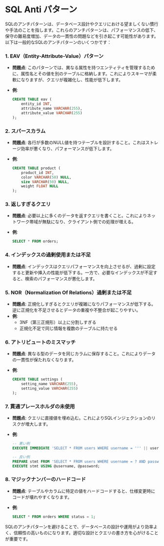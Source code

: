 # SQL Anti パターン

SQLのアンチパターンは、データベース設計やクエリにおける望ましくない慣行や手法のことを指します。これらのアンチパターンは、パフォーマンスの低下、保守の難易度増加、データの一貫性の問題などを引き起こす可能性があります。以下は一般的なSQLのアンチパターンのいくつかです：

### 1. **EAV（Entity-Attribute-Value）パターン**

- **問題点**: このパターンでは、異なる属性を持つエンティティを管理するために、属性名とその値を別のテーブルに格納します。これによりスキーマが柔軟になりますが、クエリが複雑化し、性能が低下します。
- **例**:

  ```sql
  CREATE TABLE eav (
      entity_id INT,
      attribute_name VARCHAR(255),
      attribute_value VARCHAR(255)
  );
  ```

### 2. **スパースカラム**

- **問題点**: 各行が多数のNULL値を持つテーブルを設計すること。これはストレージ効率が悪くなり、パフォーマンスが低下します。
- **例**:

  ```sql
  CREATE TABLE product (
      product_id INT,
      color VARCHAR(50) NULL,
      size VARCHAR(50) NULL,
      weight FLOAT NULL
  );
  ```

### 3. **返しすぎるクエリ**

- **問題点**: 必要以上に多くのデータを返すクエリを書くこと。これによりネットワーク帯域が無駄になり、クライアント側での処理が増える。
- **例**:

  ```sql
  SELECT * FROM orders;
  ```

### 4. **インデックスの過剰使用または不足**

- **問題点**: インデックスはクエリパフォーマンスを向上させるが、過剰に設定すると更新や挿入の性能が低下する。一方で、必要なインデックスが不足すると、検索のパフォーマンスが悪化します。

### 5. **NOR（Normalization Of Relations）過剰または不足**

- **問題点**: 正規化しすぎるとクエリが複雑になりパフォーマンスが低下する。逆に正規化を不足させるとデータの重複や不整合が起こりやすい。
- **例**:
  - 3NF（第三正規形）以上に分割しすぎる
  - 正規化不足で同じ情報を複数のテーブルに持たせる

### 6. **アトリビュートのミスマッチ**

- **問題点**: 異なる型のデータを同じカラムに保存すること。これによりデータの一貫性が保たれなくなります。
- **例**:

  ```sql
  CREATE TABLE settings (
      setting_name VARCHAR(255),
      setting_value VARCHAR(255)
  );
  ```

### 7. **貫通プレースホルダの未使用**

- **問題点**: クエリに直接値を埋め込む。これによりSQLインジェクションのリスクが増大します。
- **例**:

  ```sql
  -- 悪い例
  EXECUTE IMMEDIATE 'SELECT * FROM users WHERE username = ''' || username || ''' AND password = ''' || password || '''';

  -- 良い例
  PREPARE stmt FROM 'SELECT * FROM users WHERE username = ? AND password = ?';
  EXECUTE stmt USING @username, @password;
  ```

### 8. **マジックナンバーのハードコード**

- **問題点**: テーブルやカラムに特定の値をハードコードすると、仕様変更時にコードが壊れやすくなります。
- **例**:

  ```sql
  SELECT * FROM orders WHERE status = 1;
  ```

SQLのアンチパターンを避けることで、データベースの設計や運用がより効率よく、信頼性の高いものになります。適切な設計とクエリの書き方を心がけることが重要です。
